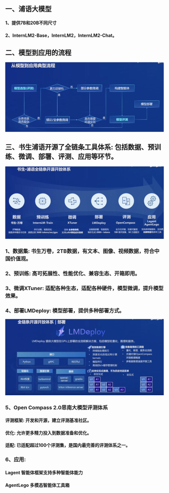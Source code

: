 ## 一、浦语大模型


#### 1、提供7B和20B不同尺寸
#### 2、InternLM2-Base，InternLM2，InternLM2-Chat。


## 二、模型到应用的流程

![](./c1-1.png)

## 三、书生浦语开源了全链条工具体系: 包括数据、预训练、微调、部署、评测、应用等环节。
![](./c1-2.png)
### 1、数据集: 书生万卷，2TB数据，有文本、图像、视频数据，符合中国价值观。
### 2、预训练: 高可拓展性、性能优化、兼容生态、开箱即用。
### 3、微调XTuner: 适配各种生态，适配各种硬件，模型微调，提升模型效果。
### 4、部署LMDeploy: 模型部署，提供多种部署方式。
![](./c1-3.png)
### 5、Open Compass 2.0思南大模型评测体系
#### 评测框架: 开发和开源，建立评测基准社区。
#### 优化: 允许更多精力投入到数据准备和优化。
#### 适配: 已适配超过100个评测集，是国内最完善的评测体系之一。
### 6、应用: 
#### Lagent 智能体框架支持多种智能体能力
#### AgentLego 多模态智能体工具箱
